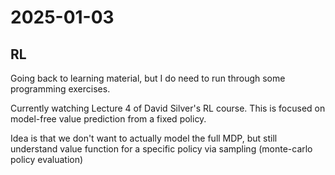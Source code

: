 # 2025-01-03

## RL

Going back to learning material, but I do need to run through some programming exercises.

Currently watching Lecture 4 of David Silver's RL course. This is focused on model-free value prediction from a fixed policy.

Idea is that we don't want to actually model the full MDP, but still understand value function for a specific policy via sampling (monte-carlo policy evaluation)